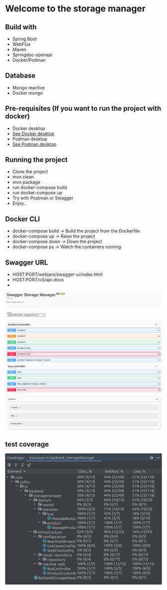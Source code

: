 # Welcome to the storage manager

## Build with
- Spring Boot
- WebFlux
- Maven
- Springdoc-openapi
- Docker/Podman

## Database
- Mongo reactive
- Docker mongo

## Pre-requisites (If you want to run the project with docker)
- Docker desktop
- [See Docker desktop ](https://www.docker.com/products/docker-desktop/)
- Podman desktop
- [See Podman desktop ](https://podman-desktop.io/)

## Running the project
- Clone the project
- mvn clean
- mvn package
- run docker-compose build
- run docker-compose up
- Try with Postman or Swagger
- Enjoy..

## Docker CLI
- docker-compose build -> Build the project from the Dockerfile
- docker-compose up -> Raise the project
- docker-compose down -> Down the project
- docker-compose ps -> Watch the containers running

## Swagger URL
- HOST:PORT/webjars/swagger-ui/index.html
- HOST:PORT/v3/api-docs
- 
![images2](./images/images2.png)

## test coverage
![image1](./images/images1.png)